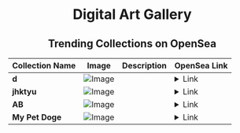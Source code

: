 <div align="center">

# Digital Art Gallery

## Trending Collections on OpenSea

| Collection Name                       | Image                                                                                     | Description                       | OpenSea Link                                                                                          |
|---------------------------------------|-------------------------------------------------------------------------------------------|-----------------------------------|--------------------------------------------------------------------------------------------------------|
| **d** | ![Image](https://i.seadn.io/s/raw/files/ec0b573a89747f1823384435a70bd5c9.jpg?w=500&auto=format?w=200&auto=format) |  | <details><summary>Link</summary>[d](https://opensea.io/collection/d-6767)</details> |
| **jhktyu** | ![Image](https://i.seadn.io/s/raw/files/ab03e742ae7498fe74188d2ebe4f9f54.jpg?w=500&auto=format?w=200&auto=format) |  | <details><summary>Link</summary>[jhktyu](https://opensea.io/collection/jhktyu)</details> |
| **AB** | ![Image](https://i.seadn.io/s/raw/files/2e51f0ced806697ab50f64bcf41b01fe.jpg?w=500&auto=format?w=200&auto=format) |  | <details><summary>Link</summary>[AB](https://opensea.io/collection/ab-1513)</details> |
| **My Pet Doge** | ![Image](https://i.seadn.io/s/raw/files/f78d1dbc7f84b8f433719be79c949090.jpg?w=500&auto=format?w=200&auto=format) |  | <details><summary>Link</summary>[My Pet Doge](https://opensea.io/collection/my-pet-doge-2)</details> |

</div>